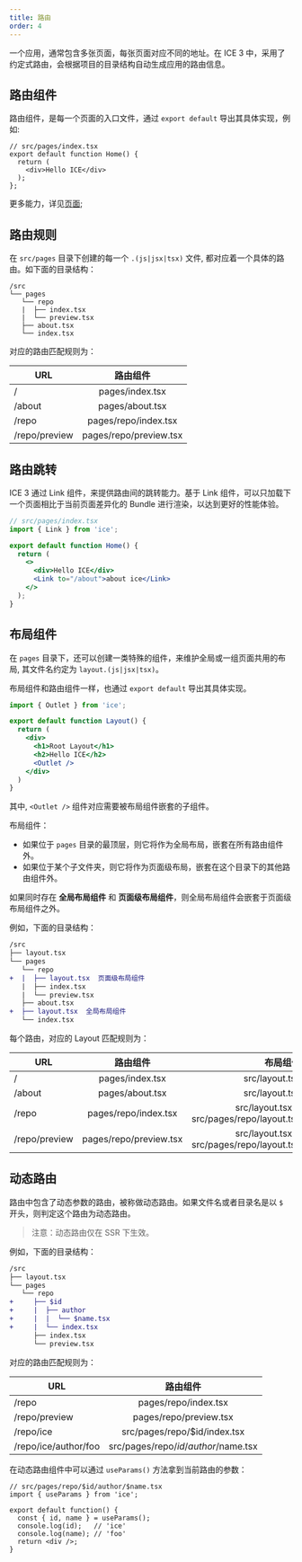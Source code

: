 ```yaml
---
title: 路由
order: 4
---
```


一个应用，通常包含多张页面，每张页面对应不同的地址。在 ICE 3 中，采用了约定式路由，会根据项目的目录结构自动生成应用的路由信息。

## 路由组件

路由组件，是每一个页面的入口文件，通过 `export default` 导出其具体实现，例如:

```tsx
// src/pages/index.tsx
export default function Home() {
  return (
    <div>Hello ICE</div>
  );
};
```

更多能力，详见[页面](./page.md);

## 路由规则

在 `src/pages` 目录下创建的每一个 `.(js|jsx|tsx)` 文件, 都对应着一个具体的路由。如下面的目录结构：

```
/src
└── pages
   └── repo
   |  ├── index.tsx
   |  └── preview.tsx
   ├── about.tsx
   └── index.tsx
```

对应的路由匹配规则为：

| URL              | 路由组件                    |
| ---------------  |:--------------------------:|
|  /               | pages/index.tsx            |
|  /about          | pages/about.tsx            |
|  /repo           | pages/repo/index.tsx       |
|  /repo/preview   | pages/repo/preview.tsx     |

## 路由跳转

ICE 3 通过 Link 组件，来提供路由间的跳转能力。基于 Link 组件，可以只加载下一个页面相比于当前页面差异化的 Bundle 进行渲染，以达到更好的性能体验。

```jsx
// src/pages/index.tsx
import { Link } from 'ice';

export default function Home() {
  return (
    <>
      <div>Hello ICE</div>
      <Link to="/about">about ice</Link>
    </>
  );
}
```

## 布局组件

在 `pages` 目录下，还可以创建一类特殊的组件，来维护全局或一组页面共用的布局, 其文件名约定为 `layout.(js|jsx|tsx)`。

布局组件和路由组件一样，也通过 `export default` 导出其具体实现。

```jsx
import { Outlet } from 'ice';

export default function Layout() {
  return (
  	<div>
      <h1>Root Layout</h1>
      <h2>Hello ICE</h2>
      <Outlet />
    </div>
  )
}
```

其中, `<Outlet />` 组件对应需要被布局组件嵌套的子组件。

布局组件：
- 如果位于 `pages` 目录的最顶层，则它将作为全局布局，嵌套在所有路由组件外。
- 如果位于某个子文件夹，则它将作为页面级布局，嵌套在这个目录下的其他路由组件外。

如果同时存在 **全局布局组件** 和 **页面级布局组件**，则全局布局组件会嵌套于页面级布局组件之外。

例如，下面的目录结构：

```diff
/src
├── layout.tsx
└── pages
   └── repo
+  |  ├── layout.tsx  页面级布局组件
   |  ├── index.tsx
   |  └── preview.tsx
   ├── about.tsx
+  ├── layout.tsx  全局布局组件
   └── index.tsx
```

每个路由，对应的 Layout 匹配规则为：

| URL              | 路由组件                    |                                       布局组件 |
| ---------------  |:--------------------------:|-------------------------------------------:|
|  /               | pages/index.tsx            |                             src/layout.tsx |
|  /about          | pages/about.tsx            |                             src/layout.tsx |
|  /repo           | pages/repo/index.tsx       | src/layout.tsx + src/pages/repo/layout.tsx |
|  /repo/preview   | pages/repo/preview.tsx     | src/layout.tsx + src/pages/repo/layout.tsx |

## 动态路由

路由中包含了动态参数的路由，被称做动态路由。如果文件名或者目录名是以 `$` 开头，则判定这个路由为动态路由。

> 注意：动态路由仅在 SSR 下生效。

例如，下面的目录结构：

```diff
/src
├── layout.tsx
└── pages
   └── repo
+     ├── $id
+     |  ├── author
+     |  |  └── $name.tsx
+     |  └── index.tsx
      ├── index.tsx
      └── preview.tsx
```

对应的路由匹配规则为：

| URL                  | 路由组件                    |
|----------------------|:--------------------------:|
| /repo                | pages/repo/index.tsx       |
| /repo/preview        | pages/repo/preview.tsx     |
| /repo/ice            | src/pages/repo/$id/index.tsx            |
| /repo/ice/author/foo | src/pages/repo/$id/author/$name.tsx |

在动态路由组件中可以通过 `useParams()` 方法拿到当前路由的参数：

```tsx
// src/pages/repo/$id/author/$name.tsx
import { useParams } from 'ice';

export default function() {
  const { id, name } = useParams();
  console.log(id);   // 'ice'
  console.log(name); // 'foo' 
  return <div />;
}
```
